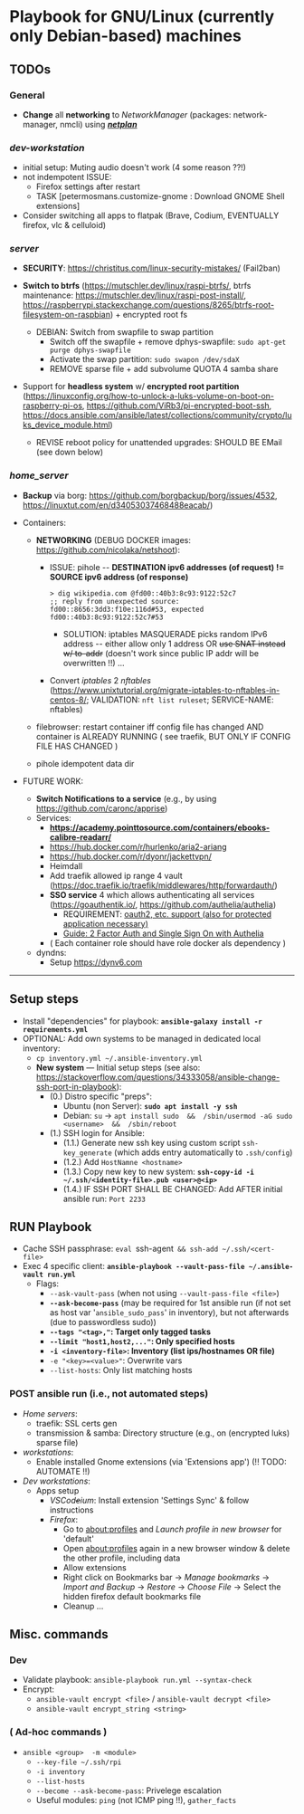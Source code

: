 # Playbook for GNU/Linux (currently only Debian-based) machines


## TODOs
### General
- **Change** all **networking** to *NetworkManager*  (packages: network-manager, nmcli)  using ***[netplan](https://netplan.io/)***




### *dev-workstation*
- initial setup: Muting audio doesn't work  (4 some reason ??!)
- not indempotent ISSUE:
   - Firefox settings after restart
   - TASK [petermosmans.customize-gnome : Download GNOME Shell extensions]
- Consider switching all apps to flatpak  (Brave, Codium, EVENTUALLY firefox, vlc & celluloid)

### *server*
- **SECURITY**: https://christitus.com/linux-security-mistakes/  (Fail2ban)

- **Switch to btrfs** (https://mutschler.dev/linux/raspi-btrfs/, btrfs maintenance: https://mutschler.dev/linux/raspi-post-install/,  https://raspberrypi.stackexchange.com/questions/8265/btrfs-root-filesystem-on-raspbian) + encrypted root fs
  - DEBIAN: Switch from swapfile to swap partition
    - Switch off the swapfile + remove dphys-swapfile: `sudo apt-get purge dphys-swapfile`
    - Activate the swap partition: `sudo swapon /dev/sdaX`
    - REMOVE sparse file + add subvolume QUOTA 4 samba share
- Support for **headless system** w/ **encrypted root partition**  (https://linuxconfig.org/how-to-unlock-a-luks-volume-on-boot-on-raspberry-pi-os, https://github.com/ViRb3/pi-encrypted-boot-ssh, https://docs.ansible.com/ansible/latest/collections/community/crypto/luks_device_module.html)
  - REVISE reboot policy for unattended upgrades: SHOULD BE EMail  (see down below)

### *home_server*
- **Backup** via borg: https://github.com/borgbackup/borg/issues/4532, https://linuxtut.com/en/d34053037468488eacab/)

- Containers:
  - **NETWORKING**  (DEBUG DOCKER images: https://github.com/nicolaka/netshoot):
    - ISSUE: pihole -- **DESTINATION ipv6 addresses (of request) != SOURCE ipv6 address (of response)**
        ```
        > dig wikipedia.com @fd00::40b3:8c93:9122:52c7
        ;; reply from unexpected source: fd00::8656:3dd3:f10e:116d#53, expected fd00::40b3:8c93:9122:52c7#53
        ```
      - SOLUTION: iptables MASQUERADE picks random IPv6 address -- either allow only 1 address OR ~~use SNAT instead w/ to-addr~~ (doesn't work since public IP addr will be overwritten !!) ...

    - Convert *iptables* 2 *nftables*  (https://www.unixtutorial.org/migrate-iptables-to-nftables-in-centos-8/;           VALIDATION: `nft list ruleset`; SERVICE-NAME: nftables)

  - filebrowser: restart container iff config file has changed AND container is ALREADY RUNNING  ( see traefik, BUT ONLY IF CONFIG FILE HAS CHANGED )
  - pihole idempotent data dir

- FUTURE WORK:
  - **Switch Notifications to a service**  (e.g., by using https://github.com/caronc/apprise)
  - Services:
    - **https://academy.pointtosource.com/containers/ebooks-calibre-readarr/**
    - https://hub.docker.com/r/hurlenko/aria2-ariang
    - https://hub.docker.com/r/dyonr/jackettvpn/
    - Heimdall
    - Add traefik allowed ip range 4 vault (https://doc.traefik.io/traefik/middlewares/http/forwardauth/)
    - **SSO service** 4 which allows authenticating all services   (https://goauthentik.io/, https://github.com/authelia/authelia)
      - REQUIREMENT: [oauth2, etc. support (also for protected application necessary)](https://www.reddit.com/r/selfhosted/comments/s9ky8f/pass_credentials_from_authelia_to_protected/)
      - [Guide: 2 Factor Auth and Single Sign On with Authelia](https://piped.kavin.rocks/watch?v=u6H-Qwf4nZA)
    - ( Each container role should have role docker als dependency )
  - dyndns:
    - Setup https://dynv6.com
---



## Setup steps
* Install "dependencies" for playbook: **`ansible-galaxy install -r requirements.yml`**
* OPTIONAL: Add own systems to be managed in dedicated local inventory:
  * `cp inventory.yml ~/.ansible-inventory.yml`
  * **New system** &mdash; Initial setup steps   (see also: https://stackoverflow.com/questions/34333058/ansible-change-ssh-port-in-playbook):
    * (0.) Distro specific "preps":
      * Ubuntu (non Server): **`sudo apt install -y ssh`**
      * Debian: `su` &rarr; `apt install sudo  &&  /sbin/usermod -aG sudo <username>  &&  /sbin/reboot`
    * (1.) SSH login for Ansible:
      * (1.1.) Generate new ssh key using custom script `ssh-key_generate` (which adds entry automatically to `.ssh/config`)
      * (1.2.) Add `HostNamne <hostname>`
      * (1.3.) Copy new key to new system: **`ssh-copy-id -i ~/.ssh/<identity-file>.pub <user>@<ip>`**
      * (1.4.) IF SSH PORT SHALL BE CHANGED: Add AFTER initial ansible run: `Port 2233`

## RUN Playbook
* Cache SSH passphrase: `eval `ssh-agent` && ssh-add ~/.ssh/<cert-file>`
* Exec 4 specific client: **`ansible-playbook --vault-pass-file ~/.ansible-vault run.yml`**
  * Flags:
    * `--ask-vault-pass`  (when not using `--vault-pass-file <file>`)
    * **`--ask-become-pass`**  (may be required for 1st ansible run (if not set as host var '`ansible_sudo_pass`' in inventory), but not afterwards (due to passwordless sudo))
    * **`--tags "<tag>,"`: Target only tagged tasks**
    * **`--limit "host1,host2,..."`: Only specified hosts**
    * **`-i <inventory-file>`: Inventory (list ips/hostnames OR file)**
    * `-e "<key>=<value>"`: Overwrite vars
    * `--list-hosts`: Only list matching hosts

### POST ansible run (i.e., not automated steps)
* *Home servers*:
  * traefik: SSL certs gen
  * transmission & samba: Directory structure (e.g., on (encrypted luks) sparse file)
* *workstations*:
  * Enable installed Gnome extensions (via 'Extensions app')  (!!  TODO: AUTOMATE  !!)
* *Dev workstations*:
  * Apps setup
    * *VSCod~~e~~ium*: Install extension 'Settings Sync' & follow instructions
    * *Firefox*:
      * Go to [about:profiles](about:profiles) and *Launch profile in new browser* for 'default'
      * Open [about:profiles](about:profiles) again in a new browser window & delete the other profile, including data
      * Allow extensions
      * Right click on Bookmarks bar &rarr; *Manage bookmarks* &rarr; *Import and Backup* &rarr; *Restore* &rarr; *Choose File* &rarr; Select the hidden firefox default bookmarks file
      * Cleanup &mldr;



## Misc. commands
### Dev
* Validate playbook: `ansible-playbook run.yml --syntax-check`
* Encrypt:
  * `ansible-vault encrypt <file>`   /   `ansible-vault decrypt <file>`
  * `ansible-vault encrypt_string <string>`

### ( Ad-hoc commands )
* `ansible <group>  -m <module>`
  * `--key-file ~/.ssh/rpi`
  * `-i inventory`
  * `--list-hosts`
  * `--become --ask-become-pass`: Privelege escalation
  * Useful modules: `ping` (not ICMP ping !!), `gather_facts`
